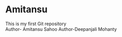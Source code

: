 # Amitansu
This is my first Git repository
<br>
Author- Amitansu Sahoo
Author-Deepanjali Mohanty
<amitansu></amitansu>

